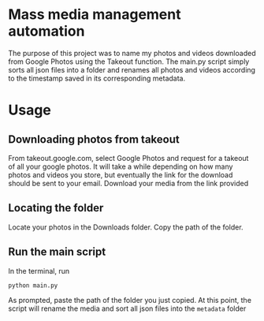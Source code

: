 # Mass media management automation

The purpose of this project was to name my photos and videos downloaded from Google Photos using the Takeout function. The main.py script simply sorts all json files into a folder and renames all photos and videos according to the timestamp saved in its corresponding metadata.

# Usage
## Downloading photos from takeout
From takeout.google.com, select Google Photos and request for a takeout of all your google photos. It will take a while depending on how many photos and videos you store, but eventually the link for the download should be sent to your email. Download your media from the link provided

## Locating the folder
Locate your photos in the Downloads folder. Copy the path of the folder.

## Run the main script
In the terminal, run 
```bash 
python main.py
``` 
As prompted, paste the path of the folder you just copied. At this point, the script will rename the media and sort all json files into the `metadata` folder

